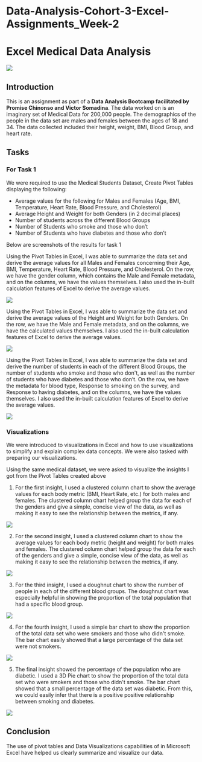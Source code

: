 # Data-Analysis-Cohort-3-Excel-Assignments_Week-2

# Excel Medical Data Analysis

![](Intro_Image_Medical_Data.jpg)

## Introduction
This is an assignment as part of a **Data Analysis Bootcamp facilitated by Promise Chinonso and Victor Somadina**. The data worked on is an imaginary set of Medical Data for 200,000 people. The demographics of the people in the data set are males and females between the ages of 18 and 34. The data collected included their height, weight, BMI, Blood Group, and heart rate.

## Tasks
### For Task 1
We were required to use the Medical Students Dataset, Create Pivot Tables displaying the following:
* Average values for the following for Males and Females (Age, BMI, Temperature, Heart Rate, Blood Pressure, and Cholesterol)
* Average Height and Weight for both Genders (in 2 decimal places)
* Number of students across the different Blood Groups
* Number of Students who smoke and those who don’t
* Number of Students who have diabetes and those who don’t

Below are screenshots of the results for task 1

Using the Pivot Tables in Excel, I was able to summarize the data set and derive the average values for all Males and Females concerning their Age, BMI, Temperature, Heart Rate, Blood Pressure, and Cholesterol. On the row, we have the gender column, which contains the Male and Female metadata, and on the columns, we have the values themselves. I also used the in-built calculation features of Excel to derive the average values.

![](Week_2_Task_1_A.png)

Using the Pivot Tables in Excel, I was able to summarize the data set and derive the average values of the Height and Weight for both Genders. On the row, we have the Male and Female metadata, and on the columns, we have the calculated values themselves. I also used the in-built calculation features of Excel to derive the average values.

![](Week_2_Task_1_B.png)

Using the Pivot Tables in Excel, I was able to summarize the data set and derive the number of students in each of the different Blood Groups, the number of students who smoke and those who don't, as well as the number of students who have diabetes and those who don’t. On the row, we have the metadata for blood type, Response to smoking on the survey, and Response to having diabetes, and on the columns, we have the values themselves. I also used the in-built calculation features of Excel to derive the average values.

![](Week_2_Task_1_CDE.png)


### Visualizations
We were introduced to visualizations in Excel and how to use visualizations to simplify and explain complex data concepts. We were also tasked with preparing our visualizations.

Using the same medical dataset, we were asked to visualize the insights I got from the Pivot Tables created above

1. For the first insight, I used a clustered column chart to show the average values for each body metric (BMI, Heart Rate, etc.) for both males and females. The clustered column chart helped group the data for each of the genders and give a simple, concise view of the data, as well as making it easy to see the relationship between the metrics, if any.

![](Week_2_Task_1_Viz_A_Correction.png)

2. For the second insight, I used a clustered column chart to show the average values for each body metric (height and weight) for both males and females. The clustered column chart helped group the data for each of the genders and give a simple, concise view of the data, as well as making it easy to see the relationship between the metrics, if any.

![](Week_2_Task_1_Viz_B_Correction.png)

3. For the third insight, I used a doughnut chart to show the number of people in each of the different blood groups. The doughnut chart was especially helpful in showing the proportion of the total population that had a specific blood group.

![](Week_2_Task_1_Viz_Correction.png)

4. For the fourth insight, I used a simple bar chart to show the proportion of the total data set who were smokers and those who didn't smoke. The bar chart easily showed that a large percentage of the data set were not smokers.

![](Week_2_Task_1_Viz_D_Correction.png)

5. The final insight showed the percentage of the population who are diabetic. I used a 3D Pie chart to show the proportion of the total data set who were smokers and those who didn't smoke. The bar chart showed that a small percentage of the data set was diabetic. From this, we could easily infer that there is a positive positive relationship between smoking and diabetes.

![](Week_2_Task_1_Viz_E_Correction.png)

## Conclusion
The use of pivot tables and Data Visualizations capabilities of in Microsoft Excel have helped us clearly summarize and visualize our data.




